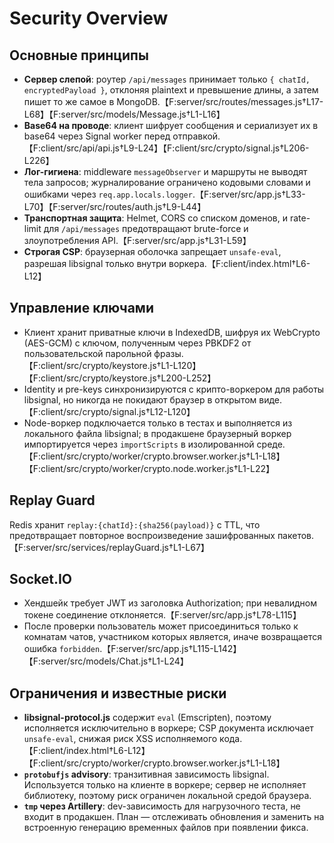 # Security Overview

## Основные принципы

- **Сервер слепой**: роутер `/api/messages` принимает только `{ chatId, encryptedPayload }`, отклоняя plaintext и превышение длины, а затем пишет то же самое в MongoDB.【F:server/src/routes/messages.js†L17-L68】【F:server/src/models/Message.js†L1-L16】
- **Base64 на проводе**: клиент шифрует сообщения и сериализует их в base64 через Signal worker перед отправкой.【F:client/src/api/api.js†L9-L24】【F:client/src/crypto/signal.js†L206-L226】
- **Лог-гигиена**: middleware `messageObserver` и маршруты не выводят тела запросов; журналирование ограничено кодовыми словами и ошибками через `req.app.locals.logger`.【F:server/src/app.js†L33-L70】【F:server/src/routes/auth.js†L9-L44】
- **Транспортная защита**: Helmet, CORS со списком доменов, и rate-limit для `/api/messages` предотвращают brute-force и злоупотребления API.【F:server/src/app.js†L31-L59】
- **Строгая CSP**: браузерная оболочка запрещает `unsafe-eval`, разрешая libsignal только внутри воркера.【F:client/index.html†L6-L12】

## Управление ключами

- Клиент хранит приватные ключи в IndexedDB, шифруя их WebCrypto (AES-GCM) с ключом, полученным через PBKDF2 от пользовательской парольной фразы.【F:client/src/crypto/keystore.js†L1-L120】【F:client/src/crypto/keystore.js†L200-L252】
- Identity и pre-keys синхронизируются с крипто-воркером для работы libsignal, но никогда не покидают браузер в открытом виде.【F:client/src/crypto/signal.js†L12-L120】
- Node-воркер подключается только в тестах и выполняется из локального файла libsignal; в продакшене браузерный воркер импортируется через `importScripts` в изолированной среде.【F:client/src/crypto/worker/crypto.browser.worker.js†L1-L18】【F:client/src/crypto/worker/crypto.node.worker.js†L1-L22】

## Replay Guard

Redis хранит `replay:{chatId}:{sha256(payload)}` с TTL, что предотвращает повторное воспроизведение зашифрованных пакетов.【F:server/src/services/replayGuard.js†L1-L67】

## Socket.IO

- Хендшейк требует JWT из заголовка Authorization; при невалидном токене соединение отклоняется.【F:server/src/app.js†L78-L115】
- После проверки пользователь может присоединиться только к комнатам чатов, участником которых является, иначе возвращается ошибка `forbidden`.【F:server/src/app.js†L115-L142】【F:server/src/models/Chat.js†L1-L24】

## Ограничения и известные риски

- **libsignal-protocol.js** содержит `eval` (Emscripten), поэтому исполняется исключительно в воркере; CSP документа исключает `unsafe-eval`, снижая риск XSS исполняемого кода.【F:client/index.html†L6-L12】【F:client/src/crypto/worker/crypto.browser.worker.js†L1-L18】
- **`protobufjs` advisory**: транзитивная зависимость libsignal. Используется только на клиенте в воркере; сервер не исполняет библиотеку, поэтому риск ограничен локальной средой браузера.
- **`tmp` через Artillery**: dev-зависимость для нагрузочного теста, не входит в продакшен. План — отслеживать обновления и заменить на встроенную генерацию временных файлов при появлении фикса.
